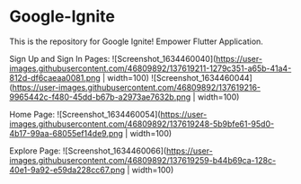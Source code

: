 # Google-Ignite

This is the repository for Google Ignite! Empower Flutter Application.

Sign Up and Sign In Pages:
![Screenshot_1634460040](https://user-images.githubusercontent.com/46809892/137619211-1279c351-a65b-41a4-812d-df6caeaa0081.png | width=100)
![Screenshot_1634460044](https://user-images.githubusercontent.com/46809892/137619216-9965442c-f480-45dd-b67b-a2973ae7632b.png | width=100)

Home Page:
![Screenshot_1634460054](https://user-images.githubusercontent.com/46809892/137619248-5b9bfe61-95d0-4b17-99aa-68055ef14de9.png | width=100)

Explore Page:
![Screenshot_1634460066](https://user-images.githubusercontent.com/46809892/137619259-b44b69ca-128c-40e1-9a92-e59da228cc67.png | width=100)
